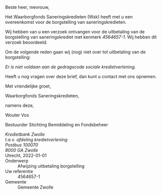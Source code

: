 Beste heer, mevrouw,

Het Waarborgfonds Saneringskredieten (Wsk) heeft met u een overeenkomst voor de borgstelling van saneringskredieten.

Wij hebben van u een verzoek ontvangen voor de uitbetaling van de borgstelling van saneringskrediet met kenmerk *4564657-1*. Wij hebben dit verzoek beoordeeld.

Om de volgende reden gaan wij (nog) niet over tot uitbetaling van de borgstelling:

*Er is niet voldaan aan de gedragscode sociale kredietverlening.*

Heeft u nog vragen over deze brief, dan kunt u contact met ons opnemen.

Met vriendelijke groet,
 

Waarborgfonds Saneringskredieten,

namens deze,
 



Wouter Vos

Bestuurder Stichting Bemiddeling en Fondsbeheer

<address>
    Kredietbank Zwolle<br>
    t.a.v. afdeling kredietverlening<br>
    Postbus 100070<br>
    8000 GA Zwolle
</address>
<time>Utrecht, 2022-01-01</time>
<reference>
    <dt>Onderwerp</dt>
    <dd>Afwijzing uitbetaling borgstelling</dd>
    <dt>Uw referentie</dt>
    <dd>4564657-1</dd>
    <dt>Gemeente</dt>
    <dd>Gemeente Zwolle</dd>
</reference>
